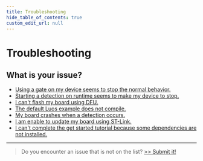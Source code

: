 ```yaml
---
title: Troubleshooting
hide_table_of_contents: true
custom_edit_url: null
---
```


#

<h1 className="no-break">Troubleshooting</h1>

## What is your issue?

- [Using a gate on my device seems to stop the normal behavior.](/faq/detection-reconfig)
- [Starting a detection on runtime seems to make my device to stop.](/faq/detection-reconfig)
- [I can't flash my board using DFU.](/faq/dfu)
- [The default Luos example does not compile.](/faq/application-compile)
- [My board crashes when a detection occurs.](/faq/application-default-handler)
- [I am enable to update my board using ST-Link.](/faq/stlink)
- [I can't complete the get started tutorial because some dependencies are not installed.](/faq/install-development-environment)

---

> Do you encounter an issue that is not on the list? [>> Submit it!](/faq/add-issue)
